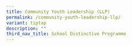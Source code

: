 ```yaml
---
title: Community Youth Leadership (LLP)
permalink: /community-youth-leadership-llp/
variant: tiptap
description: ""
third_nav_title: School Distinctive Programme
---
```

